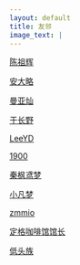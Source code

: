 ```yaml
---
layout: default
title: 友邻
image_text: |
---
```



[陈祖辉](https://racns.com/)

[安大略](http://www.anandalue.com/)

[曼亚灿](https://manyacan.com/)

[于长野](https://rabithua.club/)

[LeeYD](https://www.leeyiding.com/)

[1900](http://1900.live/)

[秦枫鸢梦](https://blog.zwying.com/)

[小凡梦](https://www.xiaofm.cn/)

[zmmio](https://zmmio.com/)

[定格咖啡馆馆长](https://kaix.in/)

[低头族](https://blog.dtz9.com/)


<style>
  h2 + p { margin-top: -1.2em; font-size: .8em; }
  article ul { list-style: square; }
</style>
